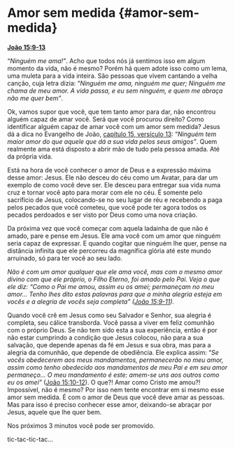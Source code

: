 # Amor sem medida {#amor-sem-medida}

[**João 15:9-13**](http://bibliaonline.com.br/acf/jo/15/9-13)

“_Ninguém me ama!”_. Acho que todos nós já sentimos isso em algum momento da vida, não é mesmo? Porém há quem adote isso como um lema, uma muleta para a vida inteira. São pessoas que vivem cantando a velha canção, cuja letra dizia: “_Ninguém me ama, ninguém me quer; Ninguém me chama de meu amor. A vida passa, e eu sem ninguém, e quem me abraça não me quer bem”_.

Ok, vamos supor que você, que tem tanto amor para dar, não encontrou alguém capaz de amar você. Será que você procurou direito? Como identificar alguém capaz de amar você com um amor sem medida? Jesus dá a dica no Evangelho de João, [capítulo 15, versículo 13](http://bibliaonline.com.br/acf/jo/15/13): “_Ninguém tem maior amor do que aquele que dá a sua vida pelos seus amigos”_. Quem realmente ama está disposto a abrir mão de tudo pela pessoa amada. Até da própria vida.

Está na hora de você conhecer o amor de Deus e a expressão máxima desse amor: Jesus. Ele não desceu do céu como um Avatar, para dar um exemplo de como você deve ser. Ele desceu para entregar sua vida numa cruz e tornar você apto para morar com ele no céu. É somente pelo sacrifício de Jesus, colocando-se no seu lugar de réu e recebendo a paga pelos pecados que você cometeu, que você pode ter agora todos os pecados perdoados e ser visto por Deus como uma nova criação.

Da próxima vez que você começar com aquela ladainha de que não é amado, pare e pense em Jesus. Ele ama você com um amor que ninguém seria capaz de expressar. E quando cogitar que ninguém lhe quer, pense na distância infinita que ele percorreu da magnífica glória até este mundo arruinado, só para ter você ao seu lado.

_Não é com um amor qualquer que ele ama você, mas com o mesmo amor divino com que ele próprio, o Filho Eterno, foi amado pelo Pai. Veja o que ele diz: “Como o Pai me amou, assim eu os amei; permaneçam no meu amor... Tenho lhes dito estas palavras para que a minha alegria esteja em vocês e a alegria de vocês seja completa” (_[_João 15:9-11_](http://bibliaonline.com.br/acf/jo/15/9-11)_)._

Quando você crê em Jesus como seu Salvador e Senhor, sua alegria é completa, seu cálice transborda. Você passa a viver em feliz comunhão com o próprio Deus. Se não tem sido esta a sua experiência, então é por não estar cumprindo a condição que Jesus colocou, não para a sua salvação, que depende apenas da fé em Jesus e sua obra, mas para a alegria da comunhão, que depende de obediência. Ele explica assim: “_Se vocês obedecerem aos meus mandamentos, permanecerão no meu amor, assim como tenho obedecido aos mandamentos de meu Pai e em seu amor permaneço... O meu mandamento é este: amem-se uns aos outros como eu os amei”_ ([João 15:10-12](http://bibliaonline.com.br/acf/jo/15/10-12)). O que?! Amar como Cristo me amou?! Impossível, não é mesmo? Por isso nem tente encontrar em si mesmo esse amor sem medida. É com o amor de Deus que você deve amar as pessoas. Mas para isso é preciso conhecer esse amor, deixando-se abraçar por Jesus, aquele que lhe quer bem.

Nos próximos 3 minutos você pode ser promovido.

tic-tac-tic-tac...